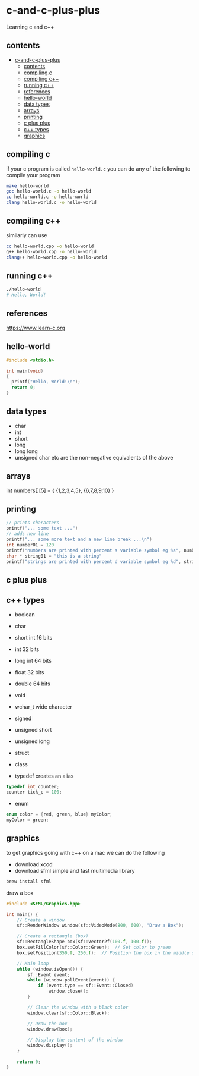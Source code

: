 # c-and-c-plus-plus

Learning c and c++

## contents

- [c-and-c-plus-plus](#c-and-c-plus-plus)
  - [contents](#contents)
  - [compiling c](#compiling-c)
  - [compiling c++](#compiling-c-1)
  - [running c++](#running-c)
  - [references](#references)
  - [hello-world](#hello-world)
  - [data types](#data-types)
  - [arrays](#arrays)
  - [printing](#printing)
  - [c plus plus](#c-plus-plus)
  - [c++ types](#c-types)
  - [graphics](#graphics)


## compiling c

if your c program is called `hello-world.c` you can do any of the following to compile your program

```bash
make hello-world
gcc hello-world.c -o hello-world
cc hello-world.c -o hello-world
clang hello-world.c -o hello-world
```

## compiling c++

similarly can use

```bash
cc hello-world.cpp -o hello-world
g++ hello-world.cpp -o hello-world
clang++ hello-world.cpp -o hello-world
```

## running c++

```bash
./hello-world
# Hello, World!
```

## references

https://www.learn-c.org

## hello-world

```c
#include <stdio.h>

int main(void)
{
  printf("Hello, World!\n");
  return 0;
}
```

## data types

- char
- int
- short
- long
- long long
- unsigned char etc are the non-negative equivalents of the above

## arrays

int numbers[][5] = {
    {1,2,3,4,5},
    {6,7,8,9,10}
}

## printing

```c
// prints characters
printf("... some text ...")
// adds new line
printf("... some more text and a new line break ...\n")
int number01 = 120
printf("numbers are printed with percent s variable symbol eg %s", number01)
char * string01 = "this is a string"
printf("strings are printed with percent d variable symbol eg %d", string01)
```

## c plus plus

## c++ types

- boolean
- char
- short int 16 bits
- int 32 bits
- long int 64 bits
- float 32 bits
- double 64 bits
- void
- wchar_t wide character

- signed
- unsigned short
- unsigned long

- struct
- class

- typedef creates an alias

```cpp
typedef int counter;
counter tick_c = 100;
```

- enum

```cpp
enum color = {red, green, blue} myColor;
myColor = green;
```

## graphics 

to get graphics going with c++ on a mac we can do the following

- download xcod
- download sfml simple and fast multimedia library

```bash
brew install sfml
```

draw a box

```cpp
#include <SFML/Graphics.hpp>

int main() {
    // Create a window
    sf::RenderWindow window(sf::VideoMode(800, 600), "Draw a Box");

    // Create a rectangle (box)
    sf::RectangleShape box(sf::Vector2f(100.f, 100.f));
    box.setFillColor(sf::Color::Green);  // Set color to green
    box.setPosition(350.f, 250.f);  // Position the box in the middle of the window

    // Main loop
    while (window.isOpen()) {
        sf::Event event;
        while (window.pollEvent(event)) {
            if (event.type == sf::Event::Closed)
                window.close();
        }

        // Clear the window with a black color
        window.clear(sf::Color::Black);

        // Draw the box
        window.draw(box);

        // Display the content of the window
        window.display();
    }

    return 0;
}
```



